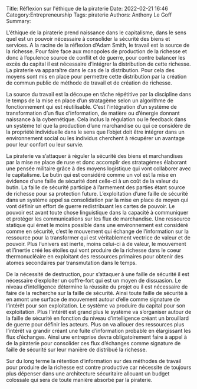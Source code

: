 ﻿Title: Réflexion sur l'éthique de la piraterie
Date: 2022-02-21 16:46
Category:Entrepreneurship
Tags: piraterie
Authors: Anthony Le Goff
Summary:

L’éthique de la piraterie prend naissance dans le capitalisme, dans le sens quel est un pouvoir nécessaire à consolider la sécurité des biens et services. A la racine de la réflexion d’Adam Smith, le travail est la source de la richesse. Pour faire face aux monopoles de production de la richesse et donc à l’opulence source de conflit et de guerre, pour contre balancer les excès du capital il est nécessaire d’intégrer la distribution de cette richesse. La piraterie va apparaître dans le cas de la distribution. Pour cela des moyens sont mis en place pour permettre cette distribution par la création de commun public de méthode de travail et de création de richesse.

La source du travail est la découpe en tâche répétitive par la discipline dans le temps de la mise en place d’un stratagème selon un algorithme de fonctionnement qui est réutilisable. C’est l’intégration d’un système de transformation d’un flux d’information, de matière ou d’énergie donnant naissance à la cybernétique. Cela inclus la régulation ou le feedback dans un système tel que la production d’une marchandise ou qui ce considère de la propriété individuelle dans le sens que l’objet doit être intégrer dans un environnement social ou les individus cherchent à récupérer un avantage pour leur confort ou leur survie.

La piraterie va s’attaquer à réguler la sécurité des biens et marchandises par la mise ne place de ruse et donc accomplir des stratagèmes élaborant une pensée militaire grâce à des moyens logistique qui vont collaborer avec le capitalisme. Le butin qui est considéré comme un vol est la mise en évidence d’une faille de sécurité dont celle-ci à un coût de la valeur du butin. La faille de sécurité participe à l’armement des parties étant source de richesse pour sa protection future. L’exploitation d’une faille de sécurité dans un système appel sa consolidation par la mise en place de moyen qui vont définir un effort de guerre redistribuant les cartes de pouvoir. Le pouvoir est avant toute chose linguistique dans la capacité à communiquer et protéger les communications sur les flux de marchandise. Une ressource statique qui émet le moins possible dans une environnement est considéré comme en sécurité, c’est le mouvement qui échange de l’information sur la ressource pour la transformer qui est véritablement vectrice de valeur et de pouvoir. Plus l’univers est inerte, moins celui-ci à de valeur, le mouvement et l’inertie créé les étoiles qui vont produire de la richesse dans le coeur thermonucléaire en exploitant des ressources primaires pour obtenir des atomes secondaires par transmutation dans le temps. 

De la nécessité de destruction, pour s’attaquer à une faille de sécurité il est nécessaire d’exploiter un coffre-fort qui est un moyen de dissuasion. Le niveau d’intelligence détermine la réussite du projet ou il est nécessaire de faire de la recherche sur la faille de sécurité. Ainsi toute faille de sécurité à en amont une surface de mouvement autour d’elle comme signature de l’intérêt pour son exploitation. Le système va produire du capital pour son exploitation. Plus l’intérêt est grand plus le système va s’organiser autour de la faille de sécurité en fonction du niveau d’intelligence créant un brouillard de guerre pour définir les acteurs. Plus on va allouer des ressources plus l’intérêt va grandir créant une fuite d’information probable en élargissant les flux d’échanges. Ainsi une entreprise devra obligatoirement faire à appel à de la piraterie pour consolider ces flux d’échanges comme signature de faille de sécurité sur leur manière de distribué la richesse. 

Sur du long terme la rétention d’information sur des méthodes de travail pour produire de la richesse est contre productive car nécessite de toujours plus dépenser dans une architecture sécuritaire allouant un budget colossale qui sera de toute manière absorbé par la piraterie. 
